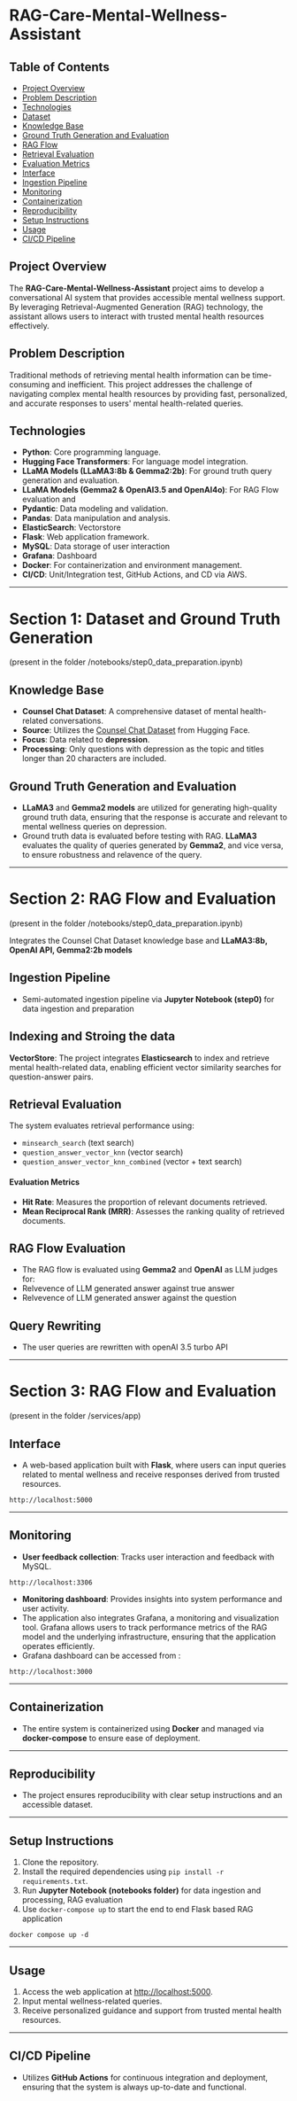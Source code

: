 # RAG-Care-Mental-Wellness-Assistant

## Table of Contents
- [Project Overview](#project-overview)
- [Problem Description](#problem-description)
- [Technologies](#technologies)
- [Dataset](#dataset)
- [Knowledge Base](#knowledge-base)
- [Ground Truth Generation and Evaluation](#ground-truth-generation-and-evaluation)
- [RAG Flow](#rag-flow)
- [Retrieval Evaluation](#retrieval-evaluation)
- [Evaluation Metrics](#evaluation-metrics)
- [Interface](#interface)
- [Ingestion Pipeline](#ingestion-pipeline)
- [Monitoring](#monitoring)
- [Containerization](#containerization)
- [Reproducibility](#reproducibility)
- [Setup Instructions](#setup-instructions)
- [Usage](#usage)
- [CI/CD Pipeline](#ci-cd-pipeline)

## Project Overview
The **RAG-Care-Mental-Wellness-Assistant** project aims to develop a conversational AI system that provides accessible mental wellness support. By leveraging Retrieval-Augmented Generation (RAG) technology, the assistant allows users to interact with trusted mental health resources effectively.

## Problem Description
Traditional methods of retrieving mental health information can be time-consuming and inefficient. This project addresses the challenge of navigating complex mental health resources by providing fast, personalized, and accurate responses to users' mental health-related queries.

## Technologies
- **Python**: Core programming language.
- **Hugging Face Transformers**: For language model integration.
- **LLaMA Models (LLaMA3:8b & Gemma2:2b)**: For ground truth query generation and evaluation.
- **LLaMA Models (Gemma2 & OpenAI3.5 and OpenAI4o)**: For RAG Flow evaluation and 
- **Pydantic**: Data modeling and validation.
- **Pandas**: Data manipulation and analysis.
-  **ElasticSearch**: Vectorstore
- **Flask**: Web application framework.
- **MySQL**: Data storage of user interaction
- **Grafana**: Dashboard
- **Docker**: For containerization and environment management.
- **CI/CD**: Unit/Integration test, GitHub Actions, and CD via AWS.

---

# Section 1: Dataset and Ground Truth Generation  <br/>
(present in the folder /notebooks/step0_data_preparation.ipynb)  <br/>
 
## Knowledge Base
- **Counsel Chat Dataset**: A comprehensive dataset of mental health-related conversations.
- **Source**: Utilizes the [Counsel Chat Dataset](https://huggingface.co/datasets/nbertagnolli/counsel-chat) from Hugging Face.
- **Focus**: Data related to **depression**.
- **Processing**: Only questions with depression as the topic and titles longer than 20 characters are included.


## Ground Truth Generation and Evaluation
- **LLaMA3** and **Gemma2 models** are utilized for generating high-quality ground truth data, ensuring that the response is accurate and relevant to mental wellness queries on depression.
- Ground truth data is evaluated before testing with RAG. **LLaMA3** evaluates the quality of queries generated by **Gemma2**, and vice versa, to ensure robustness and relavence of the query.

---

# Section 2: RAG Flow and Evaluation   <br/>
(present in the folder /notebooks/step0_data_preparation.ipynb) <br/>

Integrates the Counsel Chat Dataset knowledge base and **LLaMA3:8b, OpenAI API, Gemma2:2b models** 

## Ingestion Pipeline
- Semi-automated ingestion pipeline via **Jupyter Notebook (step0)** for data ingestion and preparation

## Indexing and Stroing the data
 **VectorStore**: The project integrates **Elasticsearch** to index and retrieve mental health-related data, enabling efficient vector similarity searches for question-answer pairs.
 
## Retrieval Evaluation
The system evaluates retrieval performance using:
- `minsearch_search` (text search)
- `question_answer_vector_knn` (vector search)
- `question_answer_vector_knn_combined` (vector + text search)

#### Evaluation Metrics
- **Hit Rate**: Measures the proportion of relevant documents retrieved.
- **Mean Reciprocal Rank (MRR)**: Assesses the ranking quality of retrieved documents.

## RAG Flow Evaluation
- The RAG flow is evaluated using **Gemma2** and **OpenAI** as LLM judges for:
- Relvevence of LLM generated answer against true answer
- Relvevence of LLM generated answer against the question

## Query Rewriting
- The user queries are rewritten with openAI 3.5 turbo API
---

# Section 3: RAG Flow and Evaluation  <br/>
(present in the folder /services/app)  <br/>

## Interface
- A web-based application built with **Flask**, where users can input queries related to mental wellness and receive responses derived from trusted resources.
```
http://localhost:5000
```
---

## Monitoring
- **User feedback collection**: Tracks user interaction and feedback with MySQL.
```
http://localhost:3306
```

- **Monitoring dashboard**: Provides insights into system performance and user activity.
- The application also integrates Grafana, a  monitoring and visualization tool. Grafana allows users to track performance metrics of the RAG model and the underlying infrastructure, ensuring that the application operates efficiently.
-  Grafana dashboard can be accessed from :

```
http://localhost:3000
```
---

## Containerization
- The entire system is containerized using **Docker** and managed via **docker-compose** to ensure ease of deployment.

---

## Reproducibility
- The project ensures reproducibility with clear setup instructions and an accessible dataset.

---

## Setup Instructions
1. Clone the repository.
2. Install the required dependencies using `pip install -r requirements.txt`.
3. Run **Jupyter Notebook (notebooks folder)** for data ingestion and processing, RAG evaluation
4. Use `docker-compose up` to start the end to end Flask based RAG application
```
docker compose up -d
```
---

## Usage
1. Access the web application at [http://localhost:5000](http://localhost:5000).
2. Input mental wellness-related queries.
3. Receive personalized guidance and support from trusted mental health resources.

---

## CI/CD Pipeline
- Utilizes **GitHub Actions** for continuous integration and deployment, ensuring that the system is always up-to-date and functional.
